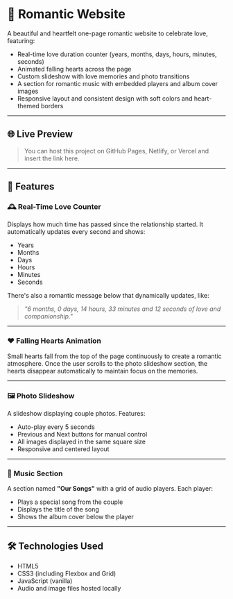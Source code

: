 # 💖 Romantic Website

A beautiful and heartfelt one-page romantic website to celebrate love, featuring:

- Real-time love duration counter (years, months, days, hours, minutes, seconds)
- Animated falling hearts across the page
- Custom slideshow with love memories and photo transitions
- A section for romantic music with embedded players and album cover images
- Responsive layout and consistent design with soft colors and heart-themed borders

---

## 🌐 Live Preview

> You can host this project on GitHub Pages, Netlify, or Vercel and insert the link here.

---

## 📸 Features

### 🕰️ Real-Time Love Counter
Displays how much time has passed since the relationship started. It automatically updates every second and shows:

- Years
- Months
- Days
- Hours
- Minutes
- Seconds

There's also a romantic message below that dynamically updates, like:

> _"6 months, 0 days, 14 hours, 33 minutes and 12 seconds of love and companionship."_

---

### ❤️ Falling Hearts Animation

Small hearts fall from the top of the page continuously to create a romantic atmosphere. Once the user scrolls to the photo slideshow section, the hearts disappear automatically to maintain focus on the memories.

---

### 🖼️ Photo Slideshow

A slideshow displaying couple photos. Features:

- Auto-play every 5 seconds
- Previous and Next buttons for manual control
- All images displayed in the same square size
- Responsive and centered layout

---

### 🎵 Music Section

A section named **"Our Songs"** with a grid of audio players. Each player:

- Plays a special song from the couple
- Displays the title of the song
- Shows the album cover below the player

---

## 🛠️ Technologies Used

- HTML5
- CSS3 (including Flexbox and Grid)
- JavaScript (vanilla)
- Audio and image files hosted locally

